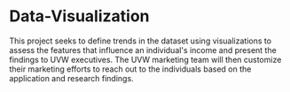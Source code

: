 # Data-Visualization
This project seeks to define trends in the dataset using visualizations to assess the features  that influence an individual's income and present the findings to UVW executives.  The UVW marketing team will then customize their marketing  efforts to reach out to the individuals based on the application and research findings.
